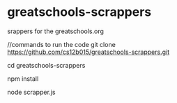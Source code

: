 # greatschools-scrappers
srappers for the greatschools.org


//commands to run the code
git clone https://github.com/cs12b015/greatschools-scrappers.git

cd greatschools-scrappers

npm install

node scrapper.js